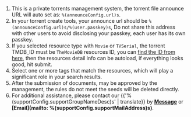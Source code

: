 1. This is a private torrents management system, the torrent file announce URL will auto set as: `%(announceConfig.url)s`.
1. In your torrent create tools, your announce url should be `%(announceConfig.url)s/%(user.passkey)s`, Do not share this address with other users to avoid disclosing your passkey, each user has its own passkey.
1. If you selected resource type with `Movie` or `TVSerial`, the torrent TMDB_ID must be `TheMovieDB` resources ID, you can [find the ID from here](%(tmdbConfig.tmdbHome)s), then the resources detail info can be autoload, if everything looks good, hit submit.
1. Select one or more tags that match the resources, which will play a significant role in your search results.
1. After the submission of documents, may be approved by the management, the rules do not meet the seeds will be deleted directly.
1. For additional assistance, please contact our {{'%(supportConfig.supportGroupNameDesc)s' | translate}} by **[Message](/messages/send?to=%(supportConfig.supportGroupName)s)** or **[Email](mailto: %(supportConfig.supportMailAddress)s)**.